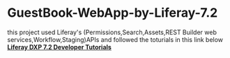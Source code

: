 # GuestBook-WebApp-by-Liferay-7.2
this project used Liferay's
(Permissions,Search,Assets,REST Builder web services,Workflow,Staging)APIs
and followed the toturials in this link below
**[Liferay DXP 7.2 Developer Tutorials](https://help.liferay.com/hc/en-us/articles/360032887552-Introduction-to-Developing-a-Web-Application)**
